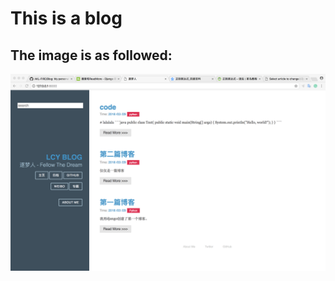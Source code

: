 # This is a blog
## The image is as followed:
![image](https://github.com/AKL-FIRE/Blog/blob/master/web.png)